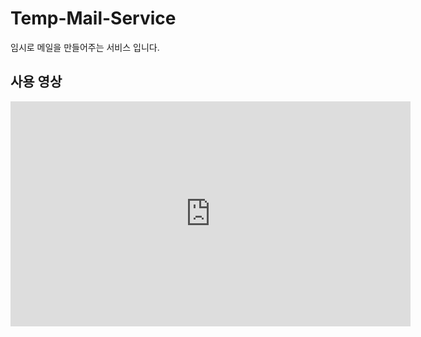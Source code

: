 # Temp-Mail-Service
임시로 메일을 만들어주는 서비스 입니다.


## 사용 영상
<iframe width="640" height="360" src="https://github.com/kdrkdrkdr/Temp-Mail-Service/blob/master/usage.mp4" frameborder="0" gesture="media" allowfullscreen=""></iframe>

